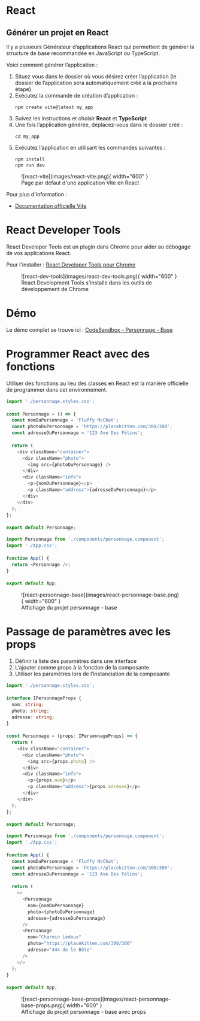 # React  

## Générer un projet en React  

Il y a plusieurs Générateur d’applications React qui permettent de générer la structure de base recommandée en JavaScript ou TypeScript. 

Voici comment générer l’application :  

1. Situez vous dans le dossier où vous désirez créer l’application (le dossier de l’application sera automatiquement créé à la prochaine étape)  
1. Exécutez la commande de création d’application :  
    ``` nodejsrepl title="console"
    npm create vite@latest my_app
    ```
1. Suivez les instructions et choisir __React__ et __TypeScript__  
1. Une fois l’application générée, déplacez-vous dans le dossier créé :  
    ``` nodejsrepl title="console"
    cd my_app
    ```
1. Exécutez l’application en utilisant les commandes suivantes :  
    ``` nodejsrepl title="console"
    npm install
    npm run dev
    ```

<figure markdown>
  ![react-vite](images/react-vite.png){ width="600" }
  <figcaption>Page par défaut d'une application Vite en React</figcaption>
</figure>

Pour plus d'information :  

- [Documentation officielle Vite](https://vitejs.dev/guide/)  


# React Developer Tools  

React Developer Tools est un plugin dans Chrome pour aider au débogage de vos applications React.  

Pour l'installer :  [React Developer Tools pour Chrome](https://chrome.google.com/webstore/detail/react-developer-tools/fmkadmapgofadopljbjfkapdkoienihi)  

<figure markdown>
  ![react-dev-tools](images/react-dev-tools.png){ width="600" }
  <figcaption>React Development Tools s'installe dans les outils de développement de Chrome</figcaption>
</figure>

# Démo  

Le démo complet se trouve ici : [CodeSandbox - Personnage - Base](https://codesandbox.io/p/sandbox/personnage-base-j9xc7h)  

# Programmer React avec des fonctions  

Utiliser des fonctions au lieu des classes en React est la manière officielle de programmer dans cet environnement.  

``` ts title="personnage.component.tsx"
import './personnage.styles.css';

const Personnage = () => {
  const nomDuPersonnage = 'Fluffy McChat';
  const photoDuPersonnage = 'https://placekitten.com/300/300';
  const adresseDuPersonnage = '123 Ave Des Félins';

  return (
    <div className="container">
      <div className="photo">
        <img src={photoDuPersonnage} />
      </div>
      <div className="info">
        <p>{nomDuPersonnage}</p>
        <p className="address">{adresseDuPersonnage}</p>
      </div>
    </div>
  );
};

export default Personnage;
```

``` ts title="app.tsx"
import Personnage from './components/personnage.component';
import './App.css';

function App() {
  return <Personnage />;
}

export default App;
```

<figure markdown>
  ![react-personnage-base](images/react-personnage-base.png){ width="600" }
  <figcaption>Affichage du projet personnage - base</figcaption>
</figure>

# Passage de paramètres avec les props  

1. Définir la liste des paramètres dans une interface  
2. L’ajouter comme props à la fonction de la composante  
3. Utiliser les paramètres lors de l’instanciation de la composante  



``` ts title="personnage.component.tsx"
import './personnage.styles.css';

interface IPersonnageProps {
  nom: string;
  photo: string;
  adresse: string;
}

const Personnage = (props: IPersonnageProps) => {
  return (
    <div className="container">
      <div className="photo">
        <img src={props.photo} />
      </div>
      <div className="info">
        <p>{props.nom}</p>
        <p className="address">{props.adresse}</p>
      </div>
    </div>
  );
};

export default Personnage;

```

``` ts title="app.tsx"
import Personnage from './components/personnage.component';
import './App.css';

function App() {
  const nomDuPersonnage = 'Fluffy McChat';
  const photoDuPersonnage = 'https://placekitten.com/300/300';
  const adresseDuPersonnage = '123 Ave Des Félins';

  return (
    <>
      <Personnage
        nom={nomDuPersonnage}
        photo={photoDuPersonnage}
        adresse={adresseDuPersonnage}
      />
      <Personnage
        nom="Charmin Ledoux"
        photo="https://placekitten.com/300/300"
        adresse="444 de le Bête"
      />
    </>
  );
}

export default App;

```

<figure markdown>
  ![react-personnage-base-props](images/react-personnage-base-props.png){ width="600" }
  <figcaption>Affichage du projet personnage - base avec props</figcaption>
</figure>